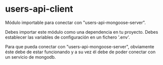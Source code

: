 # users-api-client

Módulo importable para conectar con "users-api-mongoose-server".  

Debes importar este módulo como una dependencia en tu proyecto. Debes establecer las variables de configuración en un fichero '.env'.


Para que pueda conectar con "users-api-mongoose-server", obviamente éste debe de estar funcionando y a su vez él debe de poder conectar con un servicio de mongodb.